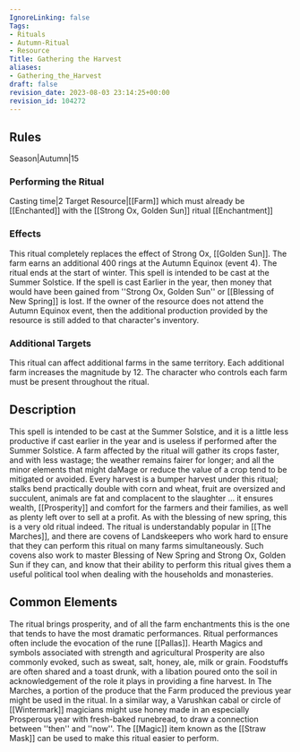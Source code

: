 ```yaml
---
IgnoreLinking: false
Tags:
- Rituals
- Autumn-Ritual
- Resource
Title: Gathering the Harvest
aliases:
- Gathering_the_Harvest
draft: false
revision_date: 2023-08-03 23:14:25+00:00
revision_id: 104272
---
```


## Rules
Season|Autumn|15
### Performing the Ritual
Casting time|2 Target Resource|[[Farm]] which must already be [[Enchanted]] with the [[Strong Ox, Golden Sun]] ritual
[[Enchantment]]
### Effects
This ritual completely replaces the effect of Strong Ox, [[Golden Sun]].
The farm earns an additional 400 rings at the Autumn Equinox (event 4). The ritual ends at the start of winter. 
This spell is intended to be cast at the Summer Solstice. If the spell is cast Earlier in the year, then money that would have been gained from ''Strong Ox, Golden Sun'' or [[Blessing of New Spring]] is lost. 
If the owner of the resource does not attend the Autumn Equinox event, then the additional production provided by the resource is still added to that character's inventory.
### Additional Targets
This ritual can affect additional farms in the same territory. Each additional farm increases the magnitude by 12. The character who controls each farm must be present throughout the ritual.
## Description
This spell is intended to be cast at the Summer Solstice, and it is a little less productive if cast earlier in the year and is useless if performed after the Summer Solstice. A farm affected by the ritual will gather its crops faster, and with less wastage; the weather remains fairer for longer; and all the minor elements that might daMage or reduce the value of a crop tend to be mitigated or avoided. Every harvest is a bumper harvest under this ritual; stalks bend practically double with corn and wheat, fruit are oversized and succulent, animals are fat and complacent to the slaughter ... it ensures wealth, [[Prosperity]] and comfort for the farmers and their families, as well as plenty left over to sell at a profit. 
As with the blessing of new spring, this is a very old ritual indeed. The ritual is understandably popular in [[The Marches]], and there are covens of Landskeepers who work hard to ensure that they can perform this ritual on many farms simultaneously. Such covens also work to master Blessing of New Spring and Strong Ox, Golden Sun if they can, and know that their ability to perform this ritual gives them a useful political tool when dealing with the households and monasteries.
## Common Elements
The ritual brings prosperity, and of all the farm enchantments this is the one that tends to have the most dramatic performances. Ritual performances often include the evocation of the rune [[Pallas]]. Hearth Magics and symbols associated with strength and agricultural Prosperity are also commonly evoked, such as sweat, salt, honey, ale, milk or grain. Foodstuffs are often shared and a toast drunk, with a libation poured onto the soil in acknowledgement of the role it plays in providing a fine harvest.
In The Marches, a portion of the produce that the Farm produced the previous year might be used in the ritual. In a similar way, a Varushkan cabal or circle of [[Wintermark]] magicians might use honey made in an especially Prosperous year with fresh-baked runebread, to draw a connection between ''then'' and ''now''.
The [[Magic]] item known as the [[Straw Mask]] can be used to make this ritual easier to perform.